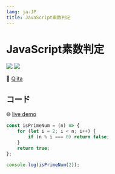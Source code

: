 ```yaml
---
lang: ja-JP
title: JavaScript素数判定
---
```


# JavaScript素数判定

![](https://img.shields.io/badge/-Typescript-9ca3af.svg?logo=typescript&style=popout-square)  ![](https://img.shields.io/badge/-Javascript-9ca3af.svg?logo=javascript&style=popout-square)



📡  [Qiita](https://qiita.com/kensoz/items/32f97989f2fd412a3d15)



## コード

🌐 [live demo](https://codepen.io/kensoz/pen/zYjQJOY)

```js
const isPrimeNum = (n) => {
	for (let i = 2; i < n; i++) {
		if (n % i === 0) return false;
	}
	return true;
};

console.log(isPrimeNum(2));
```

